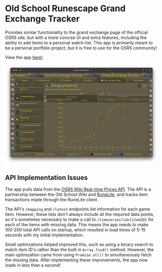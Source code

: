 # Old School Runescape Grand Exchange Tracker
Provides similar functionality to the grand exchange page of the official OSRS site, but with a more concise UI and extra features, including the ability to add items to a personal watch-list.
This app is primarily meant to be a personal portfolio project, but it is free to use for the OSRS community!

View the app [here!](https://austin-weeks.github.io/osrs-ge-app)

<a href="https://austin-weeks.github.io/osrs-ge-app">
  <picture><img src="/preview.png" alt="Preview of the price-tracker."></picture>
</a>

## API Implementation Issues
The app pulls data from the [OSRS Wiki Real-time Prices API](https://oldschool.runescape.wiki/w/RuneScape:Real-time_Prices). The API is a partnership between the Old School Wiki and [RuneLite](https://runelite.net/), and tracks item transactions made through the RuneLite client.

The API's `/mapping` and `/latest` endpoints list information for each game item. However, these lists don't always include all the required data points, so it's sometimes necessary to make a call to `/timeseries?id={itemID}` for each of the items with missing data. This means the app needs to make 100-200 total API calls on startup, which resulted in load times of 5-15 seconds with my initial implementation.

Small optimzations helped improved this, such as using a binary search to match item ID's rather than the built in `Array.find()` method. However, the main optimzation came from using `Promise.all()` to simultaneously fetch the missing data. After implementing these improvements, the app now loads in less than a second!
